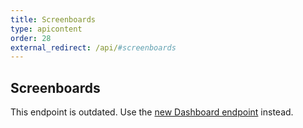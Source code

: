 ```yaml
---
title: Screenboards
type: apicontent
order: 28
external_redirect: /api/#screenboards
---
```

## Screenboards

<div class="alert alert-danger">
    This endpoint is outdated. Use the <a href="https://docs.datadoghq.com/api/#dashboards">new Dashboard endpoint</a> instead.
</div>
